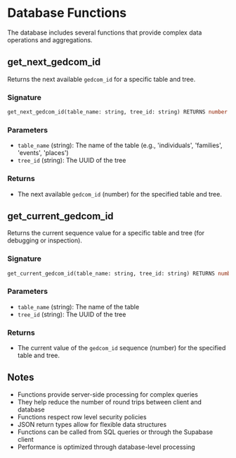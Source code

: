 # Database Functions

The database includes several functions that provide complex data operations and aggregations.

## get_next_gedcom_id

Returns the next available `gedcom_id` for a specific table and tree.

### Signature

```sql
get_next_gedcom_id(table_name: string, tree_id: string) RETURNS number
```

### Parameters

- `table_name` (string): The name of the table (e.g., 'individuals', 'families', 'events', 'places')
- `tree_id` (string): The UUID of the tree

### Returns

- The next available `gedcom_id` (number) for the specified table and tree.

## get_current_gedcom_id

Returns the current sequence value for a specific table and tree (for debugging or inspection).

### Signature

```sql
get_current_gedcom_id(table_name: string, tree_id: string) RETURNS number
```

### Parameters

- `table_name` (string): The name of the table
- `tree_id` (string): The UUID of the tree

### Returns

- The current value of the `gedcom_id` sequence (number) for the specified table and tree.

## Notes

- Functions provide server-side processing for complex queries
- They help reduce the number of round trips between client and database
- Functions respect row level security policies
- JSON return types allow for flexible data structures
- Functions can be called from SQL queries or through the Supabase client
- Performance is optimized through database-level processing

